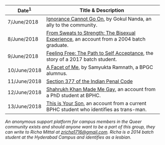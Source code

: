 <!-- TITLE: LGBTQ -->
<!-- SUBTITLE: A compilation of first person accounts, informative pieces and editorials related to the LGBTQ community. -->
<center>

| Date<sup>1</sup> | Title & Description |
| --- | --- |
| 7/June/2018 | [Ignorance Cannot Go On](/news/lgbtq/Ignorance-cant-go-on-refs), by Gokul Nanda, an ally to the community. |
| 8/June/2018 | [From Sweats to Strength: The Bisexual Experience](/news/lgbtq/bisexual-experience), an account from a 2004 batch graduate. |
| 9/June/2018 | [Feeling Free: The Path to Self Acceptance](/news/lgbtq/feeling-free), the story of a 2017 batch student.  |
| 10/June/2018 | [A Facet of Me](/news/lgbtq/facet-of-me), by Samyukta Ramnath, a BPGC alumnus. | 
| 11/June/2018 | [Section 377 of the Indian Penal Code](/news/lgbtq/ipc-377)  |
| 12/June/2018 | [Shahrukh Khan Made Me Gay](/news/lgbtq/srk-made-me-gay), an account from a PhD student at BPHC. |
| 13/June/2018 | [This is Your Son](/news/lgbtq/your-son), an account from a current BPHC student who identifies as trans-man. |

</center>

*An anonymous support platform for campus members in the Queer community exists and should anyone want to be a part of this group, they can write to Richa Mittal at zricha1716@gmail.com. Richa is a 2014 batch student at the Hyderabad Campus and identifies as a lesbian.*